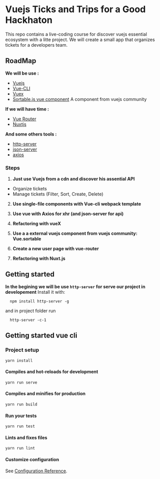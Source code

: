 # Vuejs Ticks and Trips for a Good Hackhaton

This repo contains a live-coding course for discover vuejs essential ecosystem with a litte project.
We will create a small app that organizes tickets for a developers team.

## RoadMap

**We will be use :**

- [Vuejs](https://vuejs.org/)
- [Vue-CLI](https://cli.vuejs.org/)
- [Vuex](https://vuex.vuejs.org/)
- [Sortable.js vue component](https://github.com/SortableJS/Vue.Draggable) A component from vuejs community

**If we will have time :**
- [Vue Router](https://router.vuejs.org/)
- [Nuxtjs](https://nuxtjs.org/)

**And some others tools :**
- [http-server](https://github.com/indexzero/http-server)
- [json-server](https://github.com/typicode/json-server)
- [axios](https://github.com/axios/axios)

### Steps

1. **Just use Vuejs from a cdn and discover his assential API**

- Organize tickets
- Manage tickets (Filter, Sort, Create, Delete)

2. **Use single-file components with Vue-cli webpack template**
3. **Use vue with Axios for xhr (and json-server for api)**
4. **Refactoring with vueX**
5. **Use a a external vuejs component from vuejs community: Vue.sortable**

6. **Create a new user page with vue-router**
7. **Refactoring with Nuxt.js**

## Getting started

**In the begining we will be use `http-server` for serve our project in developement**
Install it with:
```
  npm install http-server -g
```

and in project folder run
```
  http-server -c-1
```

## Getting started vue cli

### Project setup
```
yarn install
```

#### Compiles and hot-reloads for development
```
yarn run serve
```

#### Compiles and minifies for production
```
yarn run build
```

#### Run your tests
```
yarn run test
```

#### Lints and fixes files
```
yarn run lint
```

#### Customize configuration
See [Configuration Reference](https://cli.vuejs.org/config/).
